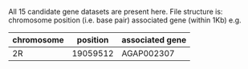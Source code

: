 All 15 candidate gene datasets are present here. File structure is: chromosome <tab> position (i.e. base pair) <tab> associated gene (within 1Kb)
e.g.

| chromosome 	| position  	| associated gene 	|
|------------	|-----------	|-----------------	|
| 2R         	|  19059512 	| AGAP002307      	|


